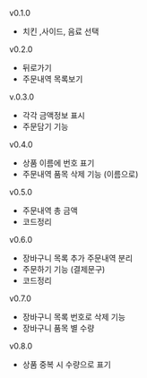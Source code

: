 v0.1.0
- 치킨 ,사이드, 음료 선택

v0.2.0
- 뒤로가기 
- 주문내역 목록보기

v.0.3.0
- 각각 금액정보 표시
- 주문담기 기능

v0.4.0
- 상품 이름에 번호 표기
- 주문내역 품목 삭제 기능 (이름으로)

v0.5.0
- 주문내역 총 금액
- 코드정리

v0.6.0
- 장바구니 목록 추가 주문내역 분리
- 주문하기 기능 (결제문구)
- 코드정리

v0.7.0
- 장바구니 목록 번호로 삭제 기능
- 장바구니 품목 별 수량

v0.8.0
- 상품 중복 시 수량으로 표기

